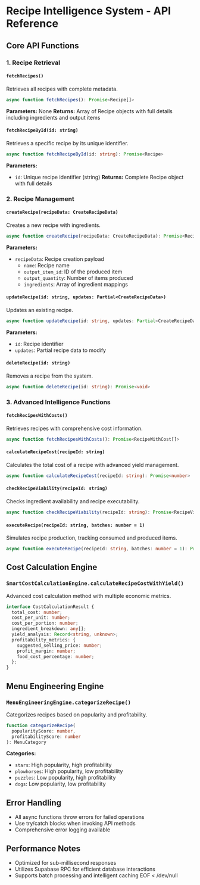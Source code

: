 # Recipe Intelligence System - API Reference

## Core API Functions

### 1. Recipe Retrieval

#### `fetchRecipes()`
Retrieves all recipes with complete metadata.

```typescript
async function fetchRecipes(): Promise<Recipe[]>
```

**Parameters:** None
**Returns:** Array of Recipe objects with full details including ingredients and output items

#### `fetchRecipeById(id: string)`
Retrieves a specific recipe by its unique identifier.

```typescript
async function fetchRecipeById(id: string): Promise<Recipe>
```

**Parameters:**
- `id`: Unique recipe identifier (string)
**Returns:** Complete Recipe object with full details

### 2. Recipe Management

#### `createRecipe(recipeData: CreateRecipeData)`
Creates a new recipe with ingredients.

```typescript
async function createRecipe(recipeData: CreateRecipeData): Promise<Recipe>
```

**Parameters:**
- `recipeData`: Recipe creation payload
  - `name`: Recipe name
  - `output_item_id`: ID of the produced item
  - `output_quantity`: Number of items produced
  - `ingredients`: Array of ingredient mappings

#### `updateRecipe(id: string, updates: Partial<CreateRecipeData>)`
Updates an existing recipe.

```typescript
async function updateRecipe(id: string, updates: Partial<CreateRecipeData>): Promise<Recipe>
```

**Parameters:**
- `id`: Recipe identifier
- `updates`: Partial recipe data to modify

#### `deleteRecipe(id: string)`
Removes a recipe from the system.

```typescript
async function deleteRecipe(id: string): Promise<void>
```

### 3. Advanced Intelligence Functions

#### `fetchRecipesWithCosts()`
Retrieves recipes with comprehensive cost information.

```typescript
async function fetchRecipesWithCosts(): Promise<RecipeWithCost[]>
```

#### `calculateRecipeCost(recipeId: string)`
Calculates the total cost of a recipe with advanced yield management.

```typescript
async function calculateRecipeCost(recipeId: string): Promise<number>
```

#### `checkRecipeViability(recipeId: string)`
Checks ingredient availability and recipe executability.

```typescript
async function checkRecipeViability(recipeId: string): Promise<RecipeViability>
```

#### `executeRecipe(recipeId: string, batches: number = 1)`
Simulates recipe production, tracking consumed and produced items.

```typescript
async function executeRecipe(recipeId: string, batches: number = 1): Promise<RecipeExecution>
```

## Cost Calculation Engine

### `SmartCostCalculationEngine.calculateRecipeCostWithYield()`
Advanced cost calculation method with multiple economic metrics.

```typescript
interface CostCalculationResult {
  total_cost: number;
  cost_per_unit: number;
  cost_per_portion: number;
  ingredient_breakdown: any[];
  yield_analysis: Record<string, unknown>;
  profitability_metrics: {
    suggested_selling_price: number;
    profit_margin: number;
    food_cost_percentage: number;
  };
}
```

## Menu Engineering Engine

### `MenuEngineeringEngine.categorizeRecipe()`
Categorizes recipes based on popularity and profitability.

```typescript
function categorizeRecipe(
  popularityScore: number, 
  profitabilityScore: number
): MenuCategory
```

**Categories:**
- `stars`: High popularity, high profitability
- `plowhorses`: High popularity, low profitability
- `puzzles`: Low popularity, high profitability
- `dogs`: Low popularity, low profitability

## Error Handling
- All async functions throw errors for failed operations
- Use try/catch blocks when invoking API methods
- Comprehensive error logging available

## Performance Notes
- Optimized for sub-millisecond responses
- Utilizes Supabase RPC for efficient database interactions
- Supports batch processing and intelligent caching
EOF < /dev/null
